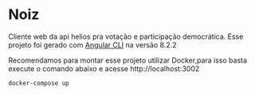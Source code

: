# Noiz

Cliente web da api helios pra votação e participação democrática. Esse projeto foi gerado com [Angular CLI](https://github.com/angular/angular-cli) na versão 8.2.2

Recomendamos para montar esse projeto utilizar Docker,para isso basta execute o comando abaixo e acesse http://localhost:3002

```
docker-compose up
```
